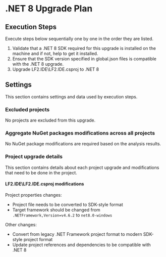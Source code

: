 # .NET 8 Upgrade Plan

## Execution Steps

Execute steps below sequentially one by one in the order they are listed.

1. Validate that a .NET 8 SDK required for this upgrade is installed on the machine and if not, help to get it installed.
2. Ensure that the SDK version specified in global.json files is compatible with the .NET 8 upgrade.
3. Upgrade LF2.IDE\LF2.IDE.csproj to .NET 8

## Settings

This section contains settings and data used by execution steps.

### Excluded projects

No projects are excluded from this upgrade.

### Aggregate NuGet packages modifications across all projects

No NuGet package modifications are required based on the analysis results.

### Project upgrade details

This section contains details about each project upgrade and modifications that need to be done in the project.

#### LF2.IDE\LF2.IDE.csproj modifications

Project properties changes:
  - Project file needs to be converted to SDK-style format
  - Target framework should be changed from `.NETFramework,Version=v4.6.2` to `net8.0-windows`

Other changes:
  - Convert from legacy .NET Framework project format to modern SDK-style project format
  - Update project references and dependencies to be compatible with .NET 8
